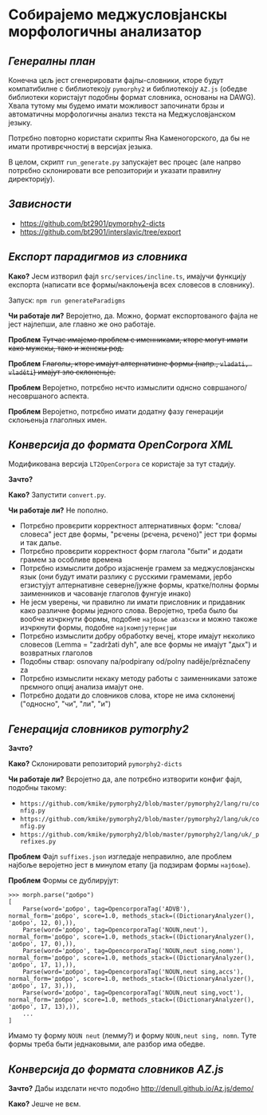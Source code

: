 # Собираjемо меджусловjанскы морфологичны анализатор
## _Генералны план_
Конечна цєљ jест сгенерировати фаjлы-словники, кторе будут компатибилне с библиотекоjу `pymorphy2` и библиотекоjу `AZ.js` (обедве библиотеки користаjут подобны формат словника, основаны на DAWG). Хвала тутому мы будемо имати можливост започинати брзы и автоматичны морфологичны анализ текста на Меджусловjанском jезыку.

Потрєбно повторно користати скрипты Яна Каменогорского, да бы не имати противрєчностиj в версиjах jезыка. 

В целом, скрипт `run_generate.py` запускаjет вес процес (але напрво потрєбно склонировати все репозиториjи и указати правилну директориjу).

## _Зависности_ ##

* https://github.com/bt2901/pymorphy2-dicts
* https://github.com/bt2901/interslavic/tree/export

## _Експорт парадигмов из словника_

**Како?** Jесм изтворил фаjл `src/services/incline.ts`, имаjучи функциjу експорта (написати все формы/наклоњенја всех словесов в словнику).

Запуск: `npm run generateParadigms`

**Чи работаjе ли?** Вероjетно, да. Можно, формат експортованого фаjла не jест наjлепши, але главно же оно работаjе.

**Проблем**
~~Тутчас имаjемо проблем с именниками, кторе могут имати како мужскы, тако и женскы род.~~

**Проблем**
~~Глаголы, кторе имаjут алтернативне формы (напр., `vladati, vladěti`) имаjут зло склоненьjе.~~

**Проблем**
Вероjетно, потрєбно нєчто измыслити однсно совршаного/несовршаного аспекта.

**Проблем**
Вероjетно, потрєбно имати додатну фазу генерациjи склоњеньја глаголных имен.

## _Конверсија до формата OpenCorpora XML_
Модификована версиjа `LT2OpenCorpora` се користаjе за тут стадију.

**Зачто?**

**Како?** Запустити `convert.py`.

**Чи работаjе ли?** Не пополно.
* Потрєбно провєрити корректност алтернативных форм: "слова/словеса" jест две формы, "рєчены (рєчена, рєчено)" jест три формы и так далье.
* Потрєбно провєрити корректност форм глагола "быти" и додати грамем за особливе времена
* Потрєбно измыслити добро изjасненjе грамем за меджусловjанскы язык (они будут имати разлику с русскими грамемами, jербо егзистуjут алтернативне северне/jужне формы, кратке/полны формы заименников и часованjе глаголов фунгуjе инако)
* Не jесм уверены, чи правилно ли имати присловник и придавник како различне формы jедного слова. Вероjетно, треба было бы вообче изчркнути формы, подобне `најбоље абхазски` и можно такоже изчркнути формы, подобне `најкомпјутернєјши`
* Потрєбно измыслити добру обработку вечеj, кторе имаjут нєколико словесов (Lemma = "zadržati dyh", але все формы не имаjут "дых") и возвратных глаголов
* Подобны ствар: osnovany na/podpirany od/polny naděje/prěznačeny za
* Потрєбно измыслити нєкаку методу работы с заименниками затоже прємного опциj анализа имаjут оне.
* Потрєбно додати до словников слова, кторе не има склонениj ("односно", "чи", "ли", "и")

## _Генерациjа словников pymorphy2_

**Зачто?**

**Како?** Склонировати репозиторий `pymorphy2-dicts`

**Чи работаjе ли?** Вєројетно да, але потрєбно изтворити конфиг фаjл, подобны такому:
* `https://github.com/kmike/pymorphy2/blob/master/pymorphy2/lang/ru/config.py`
* `https://github.com/kmike/pymorphy2/blob/master/pymorphy2/lang/uk/config.py`
* `https://github.com/kmike/pymorphy2/blob/master/pymorphy2/lang/uk/_prefixes.py`

**Проблем**
Фаjл `suffixes.json` изгледаjе неправилно, але проблем најбоље вероjетно jест в минулом етапу (jа подзирам формы `најбоље`).

**Проблем**
Формы се дублируjут: 
```
>>> morph.parse("добро")
[
    Parse(word='добро', tag=OpencorporaTag('ADVB'), normal_form='добро', score=1.0, methods_stack=((DictionaryAnalyzer(), 'добро', 12, 0),)), 
    Parse(word='добро', tag=OpencorporaTag('NOUN,neut'), normal_form='добро', score=1.0, methods_stack=((DictionaryAnalyzer(), 'добро', 17, 0),)), 
    Parse(word='добро', tag=OpencorporaTag('NOUN,neut sing,nomn'), normal_form='добро', score=1.0, methods_stack=((DictionaryAnalyzer(), 'добро', 17, 1),)), 
    Parse(word='добро', tag=OpencorporaTag('NOUN,neut sing,accs'), normal_form='добро', score=1.0, methods_stack=((DictionaryAnalyzer(), 'добро', 17, 3),)), 
    Parse(word='добро', tag=OpencorporaTag('NOUN,neut sing,voct'), normal_form='добро', score=1.0, methods_stack=((DictionaryAnalyzer(), 'добро', 17, 13),)), 
    ...
]
```
Имамо ту форму `NOUN neut` (лемму?) и форму `NOUN,neut sing, nomn`. Туте формы треба быти jеднаковыми, але разбор има обедве.

## _Конверсија до формата словников AZ.js_

**Зачто?** Дабы издєлати нєчто подобно http://denull.github.io/Az.js/demo/

**Како?** Jешче не вєм.

